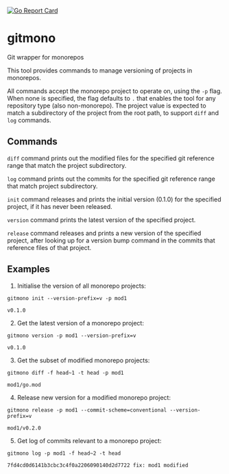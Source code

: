 [![Go Report Card](https://goreportcard.com/badge/github.com/sermojohn/gitmono)](https://goreportcard.com/report/github.com/sermojohn/gitmono)

# gitmono
Git wrapper for monorepos

This tool provides commands to manage versioning of projects in monorepos.

All commands accept the monorepo project to operate on, using the `-p` flag. When none is specified, the flag defaults to `.` that enables the tool for any repository type (also non-monorepo).
The project value is expected to match a subdirectory of the project from the root path, to support `diff` and `log` commands.

## Commands

`diff` command prints out the modified files for the specified git reference range that match the project subdirectory.

`log` command prints out the commits for the specified git reference range that match project subdirectory.

`init` command releases and prints the initial version (0.1.0) for the specified project, if it has never been released.

`version` command prints the latest version of the specified project.

`release` command releases and prints a new version of the specified project, after looking up for a version bump command in the commits that reference files of that project.


## Examples

1. Initialise the version of all monorepo projects:
```
gitmono init --version-prefix=v -p mod1

v0.1.0
```

2. Get the latest version of a monorepo project:
```
gitmono version -p mod1 --version-prefix=v

v0.1.0
```

3. Get the subset of modified monorepo projects:
```
gitmono diff -f head~1 -t head -p mod1

mod1/go.mod
```

4. Release new version for a modified monorepo project:
```
gitmono release -p mod1 --commit-scheme=conventional --version-prefix=v

mod1/v0.2.0
```

5. Get log of commits relevant to a monorepo project:
```
gitmono log -p mod1 -f head~2 -t head

7fd4cd0d6141b3cbc3c4f0a2206090140d2d7722 fix: mod1 modified
```

